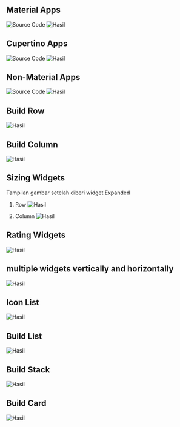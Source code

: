 ## Material Apps
![Source Code](image.png)
![Hasil](material-apps.jpeg)

## Cupertino Apps
![Source Code](image-1.png)
![Hasil](cupertino-apps.jpeg)

## Non-Material Apps
![Source Code](image-2.png)
![Hasil](non-material-apps.jpeg)

## Build Row
![Hasil](build-row.jpeg)

## Build Column
![Hasil](build-column.jpeg)

## Sizing Widgets
Tampilan gambar setelah diberi widget Expanded
1. Row
![Hasil](expanded-row.jpeg)

2. Column
![Hasil](expanded-column.jpeg)

## Rating Widgets
![Hasil](rating-widgets.jpeg)

## multiple widgets vertically and horizontally
![Hasil](multiple-widget-horizontal.jpeg)

## Icon List
![Hasil](icon-list.jpeg)

## Build List
![Hasil](build-list.jpeg)

## Build Stack
![Hasil](build-stack.jpeg)

## Build Card
![Hasil](build-card.jpeg)
